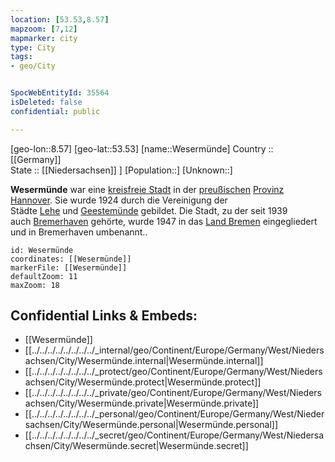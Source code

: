 ```yaml
---
location: [53.53,8.57] 
mapzoom: [7,12] 
mapmarker: city 
type: City
tags:
- geo/City


SpocWebEntityId: 35564
isDeleted: false
confidential: public

---
```

[geo-lon::8.57] 
[geo-lat::53.53] 
[name::Wesermünde] 
Country :: [[Germany]]  
State :: [[Niedersachsen]] ] 
[Population::] 
[Unknown::] 

**Wesermünde** war eine [kreisfreie Stadt](https://de.wikipedia.org/wiki/Kreisfreie_Stadt "Kreisfreie Stadt") in der [preußischen](https://de.wikipedia.org/wiki/Preu%C3%9Fen "Preußen") [Provinz Hannover](https://de.wikipedia.org/wiki/Provinz_Hannover "Provinz Hannover"). Sie wurde 1924 durch die Vereinigung der Städte [Lehe](https://de.wikipedia.org/wiki/Lehe_(Bremerhaven) "Lehe (Bremerhaven)") und [Geestemünde](https://de.wikipedia.org/wiki/Geestem%C3%BCnde "Geestemünde") gebildet. Die Stadt, zu der seit 1939 auch [Bremerhaven](https://de.wikipedia.org/wiki/Bremerhaven "Bremerhaven") gehörte, wurde 1947 in das [Land Bremen](https://de.wikipedia.org/wiki/Land_Bremen "Land Bremen") eingegliedert und in Bremerhaven umbenannt..

```leaflet
id: Wesermünde
coordinates: [[Wesermünde]] 
markerFile: [[Wesermünde]] 
defaultZoom: 11 
maxZoom: 18
```


## Confidential Links & Embeds: 
- [[Wesermünde]]  
- [[../../../../../../../../_internal/geo/Continent/Europe/Germany/West/Niedersachsen/City/Wesermünde.internal|Wesermünde.internal]] 
- [[../../../../../../../../_protect/geo/Continent/Europe/Germany/West/Niedersachsen/City/Wesermünde.protect|Wesermünde.protect]] 
- [[../../../../../../../../_private/geo/Continent/Europe/Germany/West/Niedersachsen/City/Wesermünde.private|Wesermünde.private]] 
- [[../../../../../../../../_personal/geo/Continent/Europe/Germany/West/Niedersachsen/City/Wesermünde.personal|Wesermünde.personal]] 
- [[../../../../../../../../_secret/geo/Continent/Europe/Germany/West/Niedersachsen/City/Wesermünde.secret|Wesermünde.secret]] 
